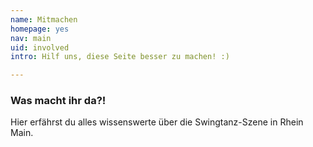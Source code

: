 ```yaml
---
name: Mitmachen
homepage: yes
nav: main
uid: involved
intro: Hilf uns, diese Seite besser zu machen! :)

---
```

### Was macht ihr da?!

Hier erfährst du alles wissenswerte über die Swingtanz-Szene in Rhein Main.